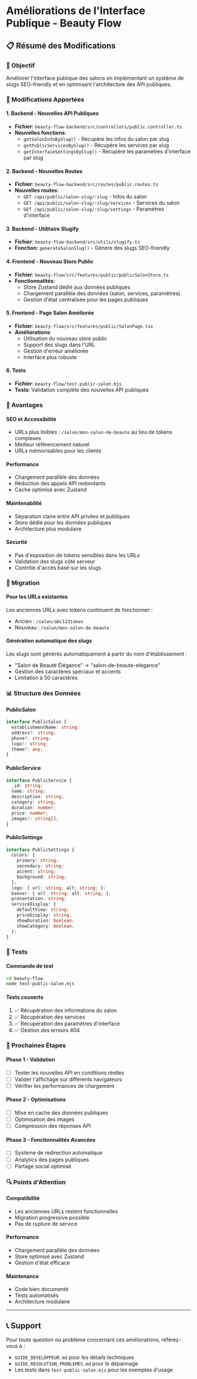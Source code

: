 # Améliorations de l'Interface Publique - Beauty Flow

## 📋 Résumé des Modifications

### 🎯 Objectif
Améliorer l'interface publique des salons en implémentant un système de slugs SEO-friendly et en optimisant l'architecture des API publiques.

### 🔧 Modifications Apportées

#### 1. Backend - Nouvelles API Publiques
- **Fichier**: `beauty-flow-backend/src/controllers/public.controller.ts`
- **Nouvelles fonctions**:
  - `getSalonInfoBySlug()` - Récupère les infos du salon par slug
  - `getPublicServicesBySlug()` - Récupère les services par slug
  - `getInterfaceSettingsBySlug()` - Récupère les paramètres d'interface par slug

#### 2. Backend - Nouvelles Routes
- **Fichier**: `beauty-flow-backend/src/routes/public.routes.ts`
- **Nouvelles routes**:
  - `GET /api/public/salon-slug/:slug` - Infos du salon
  - `GET /api/public/salon-slug/:slug/services` - Services du salon
  - `GET /api/public/salon-slug/:slug/settings` - Paramètres d'interface

#### 3. Backend - Utilitaire Slugify
- **Fichier**: `beauty-flow-backend/src/utils/slugify.ts`
- **Fonction**: `generateSalonSlug()` - Génère des slugs SEO-friendly

#### 4. Frontend - Nouveau Store Public
- **Fichier**: `beauty-flow/src/features/public/publicSalonStore.ts`
- **Fonctionnalités**:
  - Store Zustand dédié aux données publiques
  - Chargement parallèle des données (salon, services, paramètres)
  - Gestion d'état centralisée pour les pages publiques

#### 5. Frontend - Page Salon Améliorée
- **Fichier**: `beauty-flow/src/features/public/SalonPage.tsx`
- **Améliorations**:
  - Utilisation du nouveau store public
  - Support des slugs dans l'URL
  - Gestion d'erreur améliorée
  - Interface plus robuste

#### 6. Tests
- **Fichier**: `beauty-flow/test-public-salon.mjs`
- **Tests**: Validation complète des nouvelles API publiques

### 🚀 Avantages

#### SEO et Accessibilité
- URLs plus lisibles : `/salon/mon-salon-de-beaute` au lieu de tokens complexes
- Meilleur référencement naturel
- URLs mémorisables pour les clients

#### Performance
- Chargement parallèle des données
- Réduction des appels API redondants
- Cache optimisé avec Zustand

#### Maintenabilité
- Séparation claire entre API privées et publiques
- Store dédié pour les données publiques
- Architecture plus modulaire

#### Sécurité
- Pas d'exposition de tokens sensibles dans les URLs
- Validation des slugs côté serveur
- Contrôle d'accès basé sur les slugs

### 🔄 Migration

#### Pour les URLs existantes
Les anciennes URLs avec tokens continuent de fonctionner :
- Ancien : `/salon/abc123token`
- Nouveau : `/salon/mon-salon-de-beaute`

#### Génération automatique des slugs
Les slugs sont générés automatiquement à partir du nom d'établissement :
- "Salon de Beauté Élégance" → "salon-de-beaute-elegance"
- Gestion des caractères spéciaux et accents
- Limitation à 50 caractères

### 📊 Structure des Données

#### PublicSalon
```typescript
interface PublicSalon {
  establishmentName: string;
  address?: string;
  phone?: string;
  logo?: string;
  theme?: any;
}
```

#### PublicService
```typescript
interface PublicService {
  _id: string;
  name: string;
  description: string;
  category: string;
  duration: number;
  price: number;
  images?: string[];
}
```

#### PublicSettings
```typescript
interface PublicSettings {
  colors: {
    primary: string;
    secondary: string;
    accent: string;
    background: string;
  };
  logo: { url: string; alt: string; };
  banner: { url: string; alt: string; };
  presentation: string;
  serviceDisplay: {
    defaultView: string;
    priceDisplay: string;
    showDuration: boolean;
    showCategory: boolean;
  };
}
```

### 🧪 Tests

#### Commande de test
```bash
cd beauty-flow
node test-public-salon.mjs
```

#### Tests couverts
1. ✅ Récupération des informations du salon
2. ✅ Récupération des services
3. ✅ Récupération des paramètres d'interface
4. ✅ Gestion des erreurs 404

### 📝 Prochaines Étapes

#### Phase 1 - Validation
- [ ] Tester les nouvelles API en conditions réelles
- [ ] Valider l'affichage sur différents navigateurs
- [ ] Vérifier les performances de chargement

#### Phase 2 - Optimisations
- [ ] Mise en cache des données publiques
- [ ] Optimisation des images
- [ ] Compression des réponses API

#### Phase 3 - Fonctionnalités Avancées
- [ ] Système de redirection automatique
- [ ] Analytics des pages publiques
- [ ] Partage social optimisé

### 🔍 Points d'Attention

#### Compatibilité
- Les anciennes URLs restent fonctionnelles
- Migration progressive possible
- Pas de rupture de service

#### Performance
- Chargement parallèle des données
- Store optimisé avec Zustand
- Gestion d'état efficace

#### Maintenance
- Code bien documenté
- Tests automatisés
- Architecture modulaire

---

## 📞 Support

Pour toute question ou problème concernant ces améliorations, référez-vous à :
- `GUIDE_DEVELOPPEUR.md` pour les détails techniques
- `GUIDE_RESOLUTION_PROBLEMES.md` pour le dépannage
- Les tests dans `test-public-salon.mjs` pour les exemples d'usage
